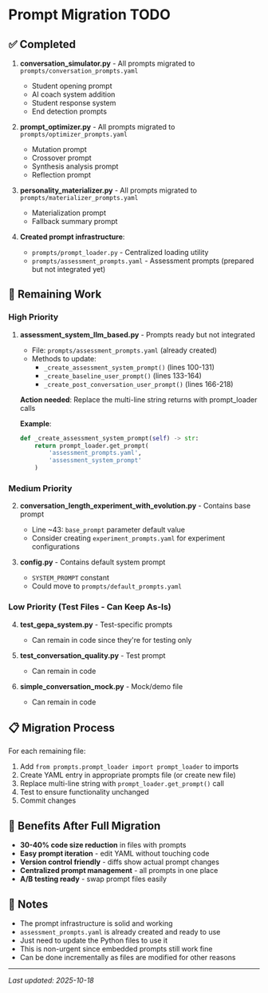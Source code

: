 # Prompt Migration TODO

## ✅ Completed

1. **conversation_simulator.py** - All prompts migrated to `prompts/conversation_prompts.yaml`
   - Student opening prompt
   - AI coach system addition
   - Student response system
   - End detection prompts

2. **prompt_optimizer.py** - All prompts migrated to `prompts/optimizer_prompts.yaml`
   - Mutation prompt
   - Crossover prompt
   - Synthesis analysis prompt
   - Reflection prompt

3. **personality_materializer.py** - All prompts migrated to `prompts/materializer_prompts.yaml`
   - Materialization prompt
   - Fallback summary prompt

4. **Created prompt infrastructure**:
   - `prompts/prompt_loader.py` - Centralized loading utility
   - `prompts/assessment_prompts.yaml` - Assessment prompts (prepared but not integrated yet)

## 🔄 Remaining Work

### High Priority

1. **assessment_system_llm_based.py** - Prompts ready but not integrated
   - File: `prompts/assessment_prompts.yaml` (already created)
   - Methods to update:
     - `_create_assessment_system_prompt()` (lines 100-131)
     - `_create_baseline_user_prompt()` (lines 133-164)
     - `_create_post_conversation_user_prompt()` (lines 166-218)
   
   **Action needed**: Replace the multi-line string returns with prompt_loader calls
   
   **Example**:
   ```python
   def _create_assessment_system_prompt(self) -> str:
       return prompt_loader.get_prompt(
           'assessment_prompts.yaml',
           'assessment_system_prompt'
       )
   ```

### Medium Priority

2. **conversation_length_experiment_with_evolution.py** - Contains base prompt
   - Line ~43: `base_prompt` parameter default value
   - Consider creating `experiment_prompts.yaml` for experiment configurations

3. **config.py** - Contains default system prompt
   - `SYSTEM_PROMPT` constant
   - Could move to `prompts/default_prompts.yaml`

### Low Priority (Test Files - Can Keep As-Is)

4. **test_gepa_system.py** - Test-specific prompts
   - Can remain in code since they're for testing only

5. **test_conversation_quality.py** - Test prompt
   - Can remain in code

6. **simple_conversation_mock.py** - Mock/demo file
   - Can remain in code

## 📋 Migration Process

For each remaining file:

1. Add `from prompts.prompt_loader import prompt_loader` to imports
2. Create YAML entry in appropriate prompts file (or create new file)
3. Replace multi-line string with `prompt_loader.get_prompt()` call
4. Test to ensure functionality unchanged
5. Commit changes

## 🎯 Benefits After Full Migration

- **30-40% code size reduction** in files with prompts
- **Easy prompt iteration** - edit YAML without touching code
- **Version control friendly** - diffs show actual prompt changes
- **Centralized prompt management** - all prompts in one place
- **A/B testing ready** - swap prompt files easily

## 📝 Notes

- The prompt infrastructure is solid and working
- `assessment_prompts.yaml` is already created and ready to use
- Just need to update the Python files to use it
- This is non-urgent since embedded prompts still work fine
- Can be done incrementally as files are modified for other reasons

---

*Last updated: 2025-10-18*

